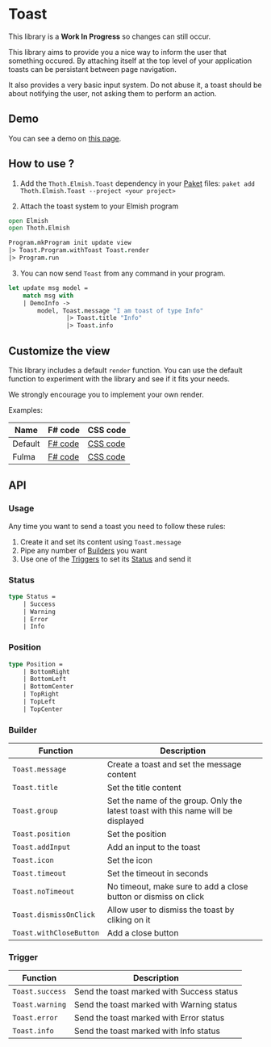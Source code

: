 # Toast

<article class="message is-warning">
    <div class="message-body">
This library is a <strong>Work In Progress</strong> so changes can still occur.
    </div>
</article>

This library aims to provide you a nice way to inform the user that something occured. By attaching itself at the top level of your application toasts can be persistant between page navigation.

It also provides a very basic input system. Do not abuse it, a toast should be about notifying the user, not asking them to perform an action.

## Demo

You can see a demo on [this page](https://mangelmaxime.github.io/Thoth/elmish/toast_demo.html).

## How to use ?

1. Add the `Thoth.Elmish.Toast` dependency in your [Paket](https://fsprojects.github.io/Paket/) files: `paket add Thoth.Elmish.Toast --project <your project>`

2. Attach the toast system to your Elmish program

```fsharp
open Elmish
open Thoth.Elmish

Program.mkProgram init update view
|> Toast.Program.withToast Toast.render
|> Program.run
```

3. You can now send `Toast` from any command in your program.

```fsharp
let update msg model =
    match msg with
    | DemoInfo ->
        model, Toast.message "I am toast of type Info"
                |> Toast.title "Info"
                |> Toast.info
```

## Customize the view

This library includes a default `render` function. You can use the default function to experiment with the library and see if it fits your needs.

<span class="icon is-medium has-text-info"><i class="fa fa-2x fa-exclamation-triangle"></i></span> We strongly encourage you to implement your own render. <span class="icon is-medium has-text-info"><i class="fa fa-2x fa-exclamation-triangle"></i></span>

Examples:

| Name | F# code | CSS code |
|---|---|---|
| Default | [F# code](https://github.com/MangelMaxime/Thoth/blob/master/src/Thoth.Elmish.Toast/Toast.fs#L442-L481) | [CSS code](https://github.com/MangelMaxime/Thoth/blob/master/src/Thoth.Elmish.Toast/css/toast-minimal.css) |
| Fulma | [F# code](https://github.com/MangelMaxime/Thoth/blob/master/demos/Thoth.Elmish.Demo/src/Toast.fs#L24-L68) | [CSS code](https://github.com/MangelMaxime/Thoth/blob/master/demos/Thoth.Elmish.Demo/src/scss/toast.scss) |

## API

### Usage

Any time you want to send a toast you need to follow these rules:

1. Create it and set its content using `Toast.message`
2. Pipe any number of [Builders](#builder) you want
3. Use one of the [Triggers](#trigger) to set its [Status](#status) and send it

### Status

```fsharp
type Status =
    | Success
    | Warning
    | Error
    | Info
```

### Position

```fsharp
type Position =
    | BottomRight
    | BottomLeft
    | BottomCenter
    | TopRight
    | TopLeft
    | TopCenter
```

### Builder

| Function | Description |
|---|---|
| `Toast.message` | Create a toast and set the message content |
| `Toast.title` | Set the title content |
| `Toast.group` | Set the name of the group. Only the latest toast with this name will be displayed |
| `Toast.position` | Set the position |
| `Toast.addInput` | Add an input to the toast |
| `Toast.icon` | Set the icon |
| `Toast.timeout` | Set the timeout in seconds |
| `Toast.noTimeout` | No timeout, make sure to add a close button or dismiss on click |
| `Toast.dismissOnClick` | Allow user to dismiss the toast by cliking on it |
| `Toast.withCloseButton` | Add a close button |

### Trigger

| Function | Description |
|---|---|
| `Toast.success` | Send the toast marked with Success status |
| `Toast.warning` | Send the toast marked with Warning status |
| `Toast.error` | Send the toast marked with Error status |
| `Toast.info` | Send the toast marked with Info status |

